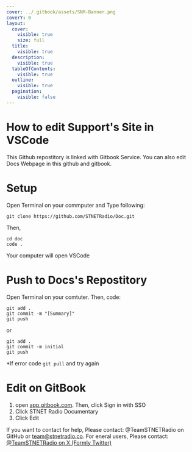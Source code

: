 ```yaml
---
cover: ../.gitbook/assets/SNR-Banner.png
coverY: 0
layout:
  cover:
    visible: true
    size: full
  title:
    visible: true
  description:
    visible: true
  tableOfContents:
    visible: true
  outline:
    visible: true
  pagination:
    visible: false
---
```


# How to edit Support's Site in VSCode

This Github repostitory is linked with Gitbook Service. You can also edit Docs Webpage in this github and gitbook.

# Setup
  Open Terminal on your commputer and Type following:
```
git clone https://github.com/STNETRadio/Doc.git
```
Then,
```
cd doc
code .
```
Your computer will open VSCode

# Push to Docs's Repostitory
  Open Terminal on your comtuter. Then, code:
  ```
  git add .
  git commit -m "[Summary]"
  git push
  ```
  or
  ```
  git add .
  git commit -m initial
  git push
  ```

  *If error code `git pull` and try again

# Edit on GitBook
1. open [app.gitbook.com](https://app.gitbook.com "GitBook workspeace Page"). Then, click Sign in with SSO
2. Click STNET Radio Documentary
3. Click Edit


If you want to contact for help, Please contact: @TeamSTNETRadio on GitHub or [team@stnetradio.co](team@stnetradio.co "Team STNET Radio Email"). For eneral users, Please contact: [@TeamSTNETRadio on X (Formly Twitter)](https://x.com/teamstnetradio "Team STNET Radio on X")
